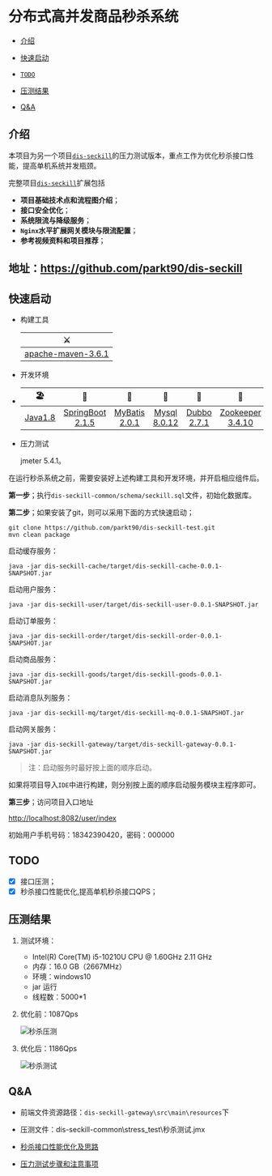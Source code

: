 # 分布式高并发商品秒杀系统

- [介绍](#介绍)

- [快速启动](#快速启动)

- [`TODO`](#TODO)

- [压测结果](#压测结果)

- [Q&A](#Q&A)


## 介绍

本项目为另一个项目[`dis-seckill`](https://github.com/parkt90/dis-seckill)的压力测试版本，重点工作为优化秒杀接口性能，提高单机系统并发瓶颈。

完整项目[`dis-seckill`](https://github.com/parkt90/dis-seckill)扩展包括

- **项目基础技术点和流程图介绍**；
- **接口安全优化**；
- **系统限流与降级服务**；
- **`Nginx`水平扩展网关模块与限流配置**；
- **参考视频资料和项目推荐**；

## 地址：https://github.com/parkt90/dis-seckill
## 快速启动

- 构建工具

  | ⚔️                                               |
  | ----------------------------------------------- |
  | [apache-maven-3.6.1](https://maven.apache.org/) |

- 开发环境

- |                   🏖                    |                             🧐                              |                              🥇                               |                           🌁                            |                              🌈                               |                              🎯                               |                      🦄                       |                              🏖                               |                     🚏                      |
  | :------------------------------------: | :--------------------------------------------------------: | :----------------------------------------------------------: | :----------------------------------------------------: | :----------------------------------------------------------: | :----------------------------------------------------------: | :------------------------------------------: | :----------------------------------------------------------: | :----------------------------------------: |
  | [Java1.8](https://www.java.com/zh-CN/) | [SpringBoot 2.1.5](https://spring.io/projects/spring-boot) | [MyBatis 2.0.1](https://mybatis.org/mybatis-3/zh/index.html) | [Mysql 8.0.12](https://dev.mysql.com/downloads/mysql/) | [Dubbo 2.7.1](https://github.com/zaiyunduan123/Java-Interview/blob/master/notes/framework/Dubbo.md) | [Zookeeper 3.4.10](https://github.com/zaiyunduan123/Java-Interview/blob/master/notes/framework/Zookeeper.md) | [Rabbitmq 3.7.15](https://www.rabbitmq.com/) | [Redis  5.0.5](https://github.com/zaiyunduan123/Java-Interview/blob/master/notes/database/Redis.md) | [jmeter 5.4.1](https://jmeter.apache.org/) |




- 压力测试

  jmeter 5.4.1。

在运行秒杀系统之前，需要安装好上述构建工具和开发环境，并开启相应组件后。

**第一步**；执行`dis-seckill-common/schema/seckill.sql`文件，初始化数据库。

**第二步**；如果安装了git，则可以采用下面的方式快速启动；

```properties
git clone https://github.com/parkt90/dis-seckill-test.git
mvn clean package
```
启动缓存服务：

```properties
java -jar dis-seckill-cache/target/dis-seckill-cache-0.0.1-SNAPSHOT.jar
```

启动用户服务：

```properties
java -jar dis-seckill-user/target/dis-seckill-user-0.0.1-SNAPSHOT.jar
```

启动订单服务：

```properties
java -jar dis-seckill-order/target/dis-seckill-order-0.0.1-SNAPSHOT.jar
```

启动商品服务：

```properties
java -jar dis-seckill-goods/target/dis-seckill-goods-0.0.1-SNAPSHOT.jar
```

启动消息队列服务：

```properties
java -jar dis-seckill-mq/target/dis-seckill-mq-0.0.1-SNAPSHOT.jar
```

启动网关服务：

```properties
java -jar dis-seckill-gateway/target/dis-seckill-gateway-0.0.1-SNAPSHOT.jar
```

> 注：启动服务时最好按上面的顺序启动。

如果将项目导入`IDE`中进行构建，则分别按上面的顺序启动服务模块主程序即可。

**第三步**；访问项目入口地址

<http://localhost:8082/user/index>

初始用户手机号码：18342390420，密码：000000

## TODO

- [x] 接口压测；
- [x] 秒杀接口性能优化,提高单机秒杀接口QPS；

## 压测结果

1. 测试环境：
   - Intel(R) Core(TM) i5-10210U CPU @ 1.60GHz   2.11 GHz
   - 内存：16.0 GB（2667MHz）
   - 环境：windows10		
   - jar 运行	
   - 线程数：5000*1
   
2. 优化前：1087Qps

   ![秒杀压测](doc/assets/优化前.png)

3. 优化后：1186Qps

   ![秒杀测试](doc/assets/优化后.png)

## Q&A

- 前端文件资源路径：`dis-seckill-gateway\src\main\resources`下

- 压测文件：dis-seckill-common\stress_test\秒杀测试.jmx

- [秒杀接口性能优化及思路](doc/秒杀.md)

- [压力测试步骤和注意事项](doc/压力测试.md)

  





